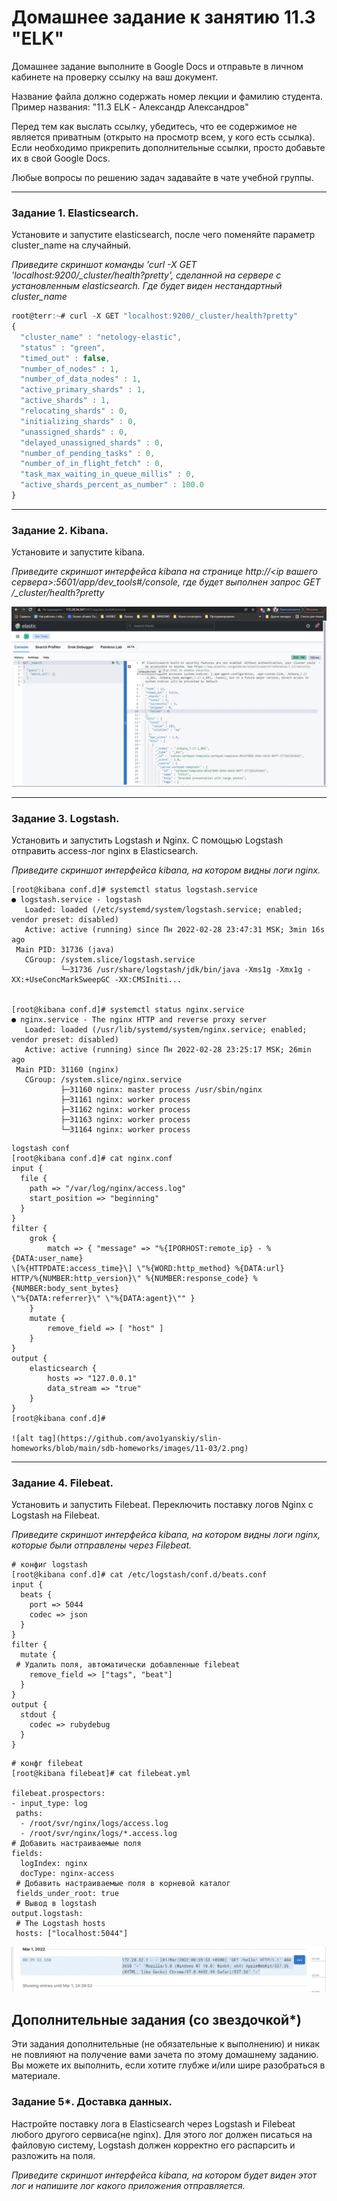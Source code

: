 # Домашнее задание к занятию 11.3 "ELK"

Домашнее задание выполните в Google Docs и отправьте в личном кабинете на проверку ссылку на ваш документ.

Название файла должно содержать номер лекции и фамилию студента. Пример названия: "11.3 ELK - Александр Александров"

Перед тем как выслать ссылку, убедитесь, что ее содержимое не является приватным (открыто на просмотр всем, у кого есть ссылка). Если необходимо прикрепить дополнительные ссылки, просто добавьте их в свой Google Docs.

Любые вопросы по решению задач задавайте в чате учебной группы.

---

### Задание 1. Elasticsearch. 

Установите и запустите elasticsearch, после чего поменяйте параметр cluster_name на случайный. 

*Приведите скриншот команды 'curl -X GET 'localhost:9200/_cluster/health?pretty', сделанной на сервере с установленным elasticsearch. Где будет виден нестандартный cluster_name*

```js
root@terr:~# curl -X GET "localhost:9200/_cluster/health?pretty"
{
  "cluster_name" : "netology-elastic",
  "status" : "green",
  "timed_out" : false,
  "number_of_nodes" : 1,
  "number_of_data_nodes" : 1,
  "active_primary_shards" : 1,
  "active_shards" : 1,
  "relocating_shards" : 0,
  "initializing_shards" : 0,
  "unassigned_shards" : 0,
  "delayed_unassigned_shards" : 0,
  "number_of_pending_tasks" : 0,
  "number_of_in_flight_fetch" : 0,
  "task_max_waiting_in_queue_millis" : 0,
  "active_shards_percent_as_number" : 100.0
}
```
---

### Задание 2. Kibana.

Установите и запустите kibana.

*Приведите скриншот интерфейса kibana на странице http://<ip вашего сервера>:5601/app/dev_tools#/console, где будет выполнен запрос GET /_cluster/health?pretty*

![alt tag](https://github.com/avo1yanskiy/slin-homeworks/blob/main/sdb-homeworks/images/11-03/1.png)

---

### Задание 3. Logstash.

Установить и запустить Logstash и Nginx. С помощью Logstash отправить access-лог nginx в Elasticsearch. 

*Приведите скриншот интерфейса kibana, на котором видны логи nginx.*

```
[root@kibana conf.d]# systemctl status logstash.service
● logstash.service - logstash
   Loaded: loaded (/etc/systemd/system/logstash.service; enabled; vendor preset: disabled)
   Active: active (running) since Пн 2022-02-28 23:47:31 MSK; 3min 16s ago
 Main PID: 31736 (java)
   CGroup: /system.slice/logstash.service
           └─31736 /usr/share/logstash/jdk/bin/java -Xms1g -Xmx1g -XX:+UseConcMarkSweepGC -XX:CMSIniti...


[root@kibana conf.d]# systemctl status nginx.service
● nginx.service - The nginx HTTP and reverse proxy server
   Loaded: loaded (/usr/lib/systemd/system/nginx.service; enabled; vendor preset: disabled)
   Active: active (running) since Пн 2022-02-28 23:25:17 MSK; 26min ago
 Main PID: 31160 (nginx)
   CGroup: /system.slice/nginx.service
           ├─31160 nginx: master process /usr/sbin/nginx
           ├─31161 nginx: worker process
           ├─31162 nginx: worker process
           ├─31163 nginx: worker process
           └─31164 nginx: worker process

```

```
logstash conf
[root@kibana conf.d]# cat nginx.conf
input {
  file {
    path => "/var/log/nginx/access.log"
    start_position => "beginning"
  }
}
filter {
    grok {
        match => { "message" => "%{IPORHOST:remote_ip} - %{DATA:user_name}
\[%{HTTPDATE:access_time}\] \"%{WORD:http_method} %{DATA:url}
HTTP/%{NUMBER:http_version}\" %{NUMBER:response_code} %{NUMBER:body_sent_bytes}
\"%{DATA:referrer}\" \"%{DATA:agent}\"" }
    }
    mutate {
        remove_field => [ "host" ]
    }
}
output {
    elasticsearch {
        hosts => "127.0.0.1"
        data_stream => "true"
    }
}
[root@kibana conf.d]#

![alt tag](https://github.com/avo1yanskiy/slin-homeworks/blob/main/sdb-homeworks/images/11-03/2.png)

```

---

### Задание 4. Filebeat. 

Установить и запустить Filebeat. Переключить поставку логов Nginx с Logstash на Filebeat. 

*Приведите скриншот интерфейса kibana, на котором видны логи nginx, которые были отправлены через Filebeat.*

```
# конфиг logstash
[root@kibana conf.d]# cat /etc/logstash/conf.d/beats.conf
input {
  beats {
    port => 5044
    codec => json
  }
}
filter {
  mutate {
 # Удалить поля, автоматически добавленные filebeat
    remove_field => ["tags", "beat"]
  }
}
output {
  stdout {
    codec => rubydebug
  }
}
```
```
# конфг filebeat
[root@kibana filebeat]# cat filebeat.yml

filebeat.prospectors:
- input_type: log
 paths:
  - /root/svr/nginx/logs/access.log
  - /root/svr/nginx/logs/*.access.log
# Добавить настраиваемые поля
fields:
  logIndex: nginx
  docType: nginx-access
 # Добавить настраиваемые поля в корневой каталог
 fields_under_root: true
 # Вывод в logstash
output.logstash:
 # The Logstash hosts
 hosts: ["localhost:5044"]
```
![alt tag](https://github.com/avo1yanskiy/slin-homeworks/blob/main/sdb-homeworks/images/11-03/3.png)

## Дополнительные задания (со звездочкой*)
Эти задания дополнительные (не обязательные к выполнению) и никак не повлияют на получение вами зачета по этому домашнему заданию. Вы можете их выполнить, если хотите глубже и/или шире разобраться в материале.

### Задание 5*. Доставка данных. 

Настройте поставку лога в Elasticsearch через Logstash и Filebeat любого другого сервиса(не nginx). 
Для этого лог должен писаться на файловую систему, Logstash должен корректно его распарсить и разложить на поля. 

*Приведите скриншот интерфейса kibana, на котором будет виден этот лог и напишите лог какого приложения отправляется.*